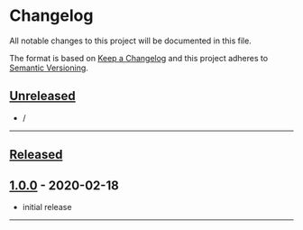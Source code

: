 # **Changelog**
All notable changes to this project will be documented in this file.

The format is based on [Keep a Changelog](https://keepachangelog.com/en/1.0.0/) and this project adheres to [Semantic Versioning](https://semver.org/spec/v2.0.0.html).

## **[Unreleased]**

- /

---

## **[Released]**

## [1.0.0] - 2020-02-18
- initial release

---

<!-- Links -->
[Keep a Changelog]: https://keepachangelog.com/
[Semantic Versioning]: https://semver.org/

<!-- Versions -->
[Unreleased]: https://github.com/RLNT/vscode-keepachangelog/CHANGELOG.md
[Released]: https://github.com/RLNT/vscode-keepachangelog/releases
[1.0.0]: https://github.com/RLNT/vscode-keepachangelog/tree/v1.0.0
